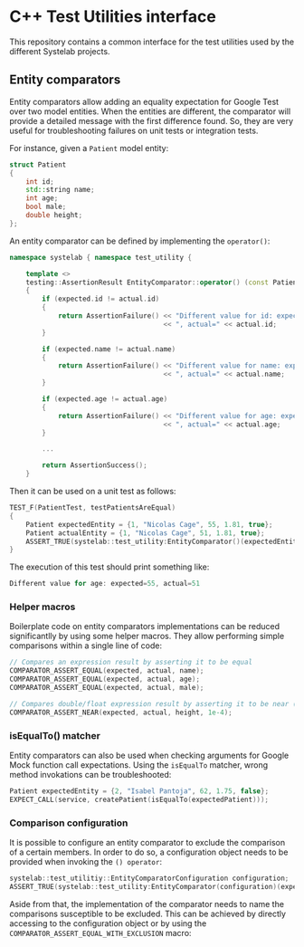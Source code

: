 # C++ Test Utilities interface

This repository contains a common interface for the test utilities used by the different Systelab projects.


## Entity comparators

Entity comparators allow adding an equality expectation for Google Test over two model entities. When the entities are different, the comparator will  provide a detailed message with the first difference found. So, they are very useful for troubleshooting failures on unit tests or integration tests.

For instance, given a `Patient` model entity:

```cpp
struct Patient
{
    int id;
    std::string name;
    int age;
    bool male;
    double height;
};
```

An entity comparator can be defined by implementing the `operator()`:

```cpp
namespace systelab { namespace test_utility {

    template <>
    testing::AssertionResult EntityComparator::operator() (const Patient& expected, const Patient& actual) const
    {
        if (expected.id != actual.id)
        {
            return AssertionFailure() << "Different value for id: expected=" << expected.id
                                      << ", actual=" << actual.id;
        }

        if (expected.name != actual.name)
        {
            return AssertionFailure() << "Different value for name: expected=" << expected.name
                                      << ", actual=" << actual.name;
        }

        if (expected.age != actual.age)
        {
            return AssertionFailure() << "Different value for age: expected=" << expected.age
                                      << ", actual=" << actual.age;
        }

        ...

        return AssertionSuccess();
    }
```

Then it can be used on a unit test as follows:

```cpp
TEST_F(PatientTest, testPatientsAreEqual)
{
    Patient expectedEntity = {1, "Nicolas Cage", 55, 1.81, true};
    Patient actualEntity = {1, "Nicolas Cage", 51, 1.81, true};
    ASSERT_TRUE(systelab::test_utility:EntityComparator()(expectedEntity, actualEntity));
}
```

The execution of this test should print something like:

```cpp
Different value for age: expected=55, actual=51
```

### Helper macros

Boilerplate code on entity comparators implementations can be reduced significantlly by using some helper macros. They allow performing simple comparisons within a single line of code:

```cpp
// Compares an expression result by asserting it to be equal
COMPARATOR_ASSERT_EQUAL(expected, actual, name);
COMPARATOR_ASSERT_EQUAL(expected, actual, age); 
COMPARATOR_ASSERT_EQUAL(expected, actual, male);

// Compares double/float expression result by asserting it to be near (using a given tolerance)
COMPARATOR_ASSERT_NEAR(expected, actual, height, 1e-4);                                                   
```

### isEqualTo() matcher

Entity comparators can also be used when checking arguments for Google Mock function call expectations. Using the `isEqualTo` matcher, wrong method invokations can be troubleshooted:

```cpp
Patient expectedEntity = {2, "Isabel Pantoja", 62, 1.75, false};
EXPECT_CALL(service, createPatient(isEqualTo(expectedPatient)));
```

### Comparison configuration

It is possible to configure an entity comparator to exclude the comparison of a certain members. In order to do so, a configuration object needs to be provided when invoking the `() operator`:

```cpp
systelab::test_utilitiy::EntityComparatorConfiguration configuration;
ASSERT_TRUE(systelab::test_utility:EntityComparator(configuration)(expectedEntity, actualEntity));
```

Aside from that, the implementation of the comparator needs to name the comparisons susceptible to be excluded. This can be achieved by directly accessing to the configuration object or by using the `COMPARATOR_ASSERT_EQUAL_WITH_EXCLUSION` macro:





